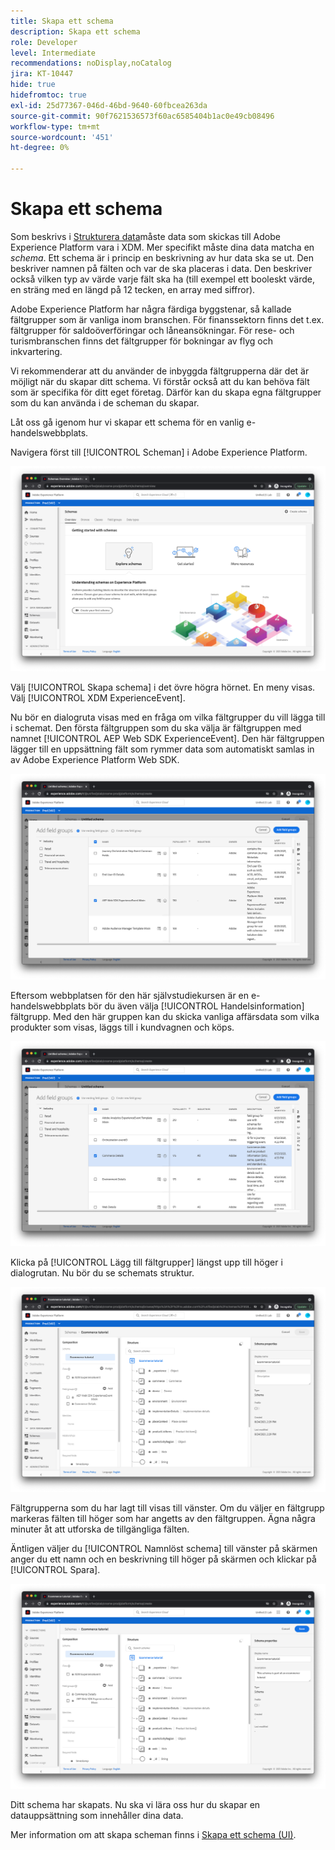 ```yaml
---
title: Skapa ett schema
description: Skapa ett schema
role: Developer
level: Intermediate
recommendations: noDisplay,noCatalog
jira: KT-10447
hide: true
hidefromtoc: true
exl-id: 25d77367-046d-46bd-9640-60fbcea263da
source-git-commit: 90f7621536573f60ac6585404b1ac0e49cb08496
workflow-type: tm+mt
source-wordcount: '451'
ht-degree: 0%

---
```


# Skapa ett schema

Som beskrivs i [Strukturera data](../structuring-your-data.md)måste data som skickas till Adobe Experience Platform vara i XDM. Mer specifikt måste dina data matcha en _schema_. Ett schema är i princip en beskrivning av hur data ska se ut. Den beskriver namnen på fälten och var de ska placeras i data. Den beskriver också vilken typ av värde varje fält ska ha (till exempel ett booleskt värde, en sträng med en längd på 12 tecken, en array med siffror).

Adobe Experience Platform har några färdiga byggstenar, så kallade fältgrupper som är vanliga inom branschen. För finanssektorn finns det t.ex. fältgrupper för saldoöverföringar och låneansökningar. För rese- och turismbranschen finns det fältgrupper för bokningar av flyg och inkvartering.

Vi rekommenderar att du använder de inbyggda fältgrupperna där det är möjligt när du skapar ditt schema. Vi förstår också att du kan behöva fält som är specifika för ditt eget företag. Därför kan du skapa egna fältgrupper som du kan använda i de scheman du skapar.

Låt oss gå igenom hur vi skapar ett schema för en vanlig e-handelswebbplats.

Navigera först till [!UICONTROL Scheman] i Adobe Experience Platform.

![Schemavy](../../../assets/implementation-strategy/schemas-view.png)

Välj [!UICONTROL Skapa schema] i det övre högra hörnet. En meny visas. Välj [!UICONTROL XDM ExperienceEvent].

Nu bör en dialogruta visas med en fråga om vilka fältgrupper du vill lägga till i schemat. Den första fältgruppen som du ska välja är fältgruppen med namnet [!UICONTROL AEP Web SDK ExperienceEvent]. Den här fältgruppen lägger till en uppsättning fält som rymmer data som automatiskt samlas in av Adobe Experience Platform Web SDK.

![AEP Web SDK mixin](../../../assets/implementation-strategy/aep-web-sdk-mixin.png)

Eftersom webbplatsen för den här självstudiekursen är en e-handelswebbplats bör du även välja [!UICONTROL Handelsinformation] fältgrupp. Med den här gruppen kan du skicka vanliga affärsdata som vilka produkter som visas, läggs till i kundvagnen och köps.

![Blanda handelsdetaljer](../../../assets/implementation-strategy/commerce-details-mixin.png)

Klicka på [!UICONTROL Lägg till fältgrupper] längst upp till höger i dialogrutan. Nu bör du se schemats struktur.

![Schema med blandningar](../../../assets/implementation-strategy/schema-with-mixins.png)

Fältgrupperna som du har lagt till visas till vänster. Om du väljer en fältgrupp markeras fälten till höger som har angetts av den fältgruppen. Ägna några minuter åt att utforska de tillgängliga fälten.

Äntligen väljer du [!UICONTROL Namnlöst schema] till vänster på skärmen anger du ett namn och en beskrivning till höger på skärmen och klickar på [!UICONTROL Spara].

![Schema med namn och beskrivning](../../../assets/implementation-strategy/schema-name-description.png)

Ditt schema har skapats. Nu ska vi lära oss hur du skapar en datauppsättning som innehåller dina data.

Mer information om att skapa scheman finns i [Skapa ett schema (UI)](https://experienceleague.adobe.com/docs/experience-platform/xdm/tutorials/create-schema-ui.html).
